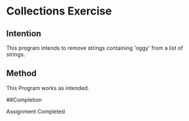 
# Collections Exercise

## Intention

This program intends to remove strings containing 'oggy' from a list of strings.

## Method

This Program works as intended.

##Completion

Assignment Completed
